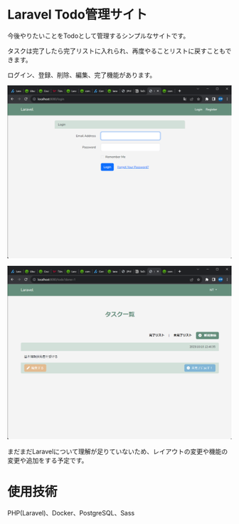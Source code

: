 # Laravel Todo管理サイト


今後やりたいことをTodoとして管理するシンプルなサイトです。

タスクは完了したら完了リストに入れられ、再度やることリストに戻すこともできます。

ログイン、登録、削除、編集、完了機能があります。


![ログイン画面](./login.png)

![タスク追加](./task.png)


まだまだLaravelについて理解が足りていないため、レイアウトの変更や機能の変更や追加をする予定です。




# 使用技術


PHP(Laravel)、Docker、PostgreSQL、Sass
